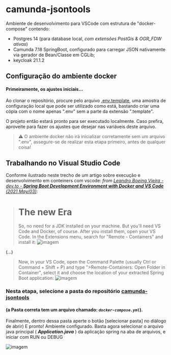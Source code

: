 # camunda-jsontools

Ambiente de desenvolvimento para VSCode com estrutura de "docker-compose" contendo:
  - Postgres 14 (para database local, *com extensões PostGis & OGR_FDW ativas*)
  - Camunda 7.18 SpringBoot, configurado para carregar JSON nativamente via gerador de Bean/Classe em CGLib;
  - keycloak 21.1.2

## Configuração do ambiente docker
#### Primeiramente, os ajustes iniciais...
Ao clonar o repositório, procure pelo arquivo [.env.template](https://github.com/whithil/camunda-jsontools/blob/main/.env.template), uma amostra de configuração local que pode ser utilizado como está, bastando
criar uma cópia com o nome apenas ".env" sem a parte da extensão ".template".

O projeto então estará pronto para ser executado localmente. Caso prefira, aproveite para fazer os ajustes que desejar nas variáveis deste arquivo.

> ⚠️
> O ambiente docker não irá inicializar corretamente sem um arquivo ".env", assegure-se de realizar esta etapa primeiro, antes de qualquer coisa!

## Trabalhando no Visual Studio Code
Conforme ilustrado neste trecho de um artigo sobre execução e desenvolvimento em conteiners com vscode:
*from [Leandro Boeing Vieira - dev.to - **Spring Boot Development Environment with Docker and VS Code** (2021 May/03)](https://dev.to/lepsistemas/spring-boot-development-environment-with-docker-and-vs-code-42mg)*:
> # The new Era
> So, no need for a JDK installed on your machine. But you'll need VS Code and Docker, of course. After you install them, open your VS Code. In the Extensions menu, search for "Remote - Containers" and install it:
> ![imagem](https://res.cloudinary.com/practicaldev/image/fetch/s--miSqN-1J--/c_limit%2Cf_auto%2Cfl_progressive%2Cq_auto%2Cw_880/https://dev-to-uploads.s3.amazonaws.com/uploads/articles/8mjrr7to0n7dmg4wu0ng.png)

(...)

> Now, in your VS Code, open the Command Palette (usually Ctrl or Command + Shift + P) and type ">Remote-Containers: Open Folder in Container", select it and choose the location of your extracted Spring Boot application:
> ![imagem](https://res.cloudinary.com/practicaldev/image/fetch/s--ttaPTAXJ--/c_limit%2Cf_auto%2Cfl_progressive%2Cq_auto%2Cw_880/https://dev-to-uploads.s3.amazonaws.com/uploads/articles/1a8cyi47weqo56oqijoa.png)

### Nesta etapa, selecione a pasta do repositório [camunda-jsontools](https://github.com/whithil/camunda-jsontools/)
#### (a Pasta correta tem um arquivo chamado: ***` docker-compose.yml `***).
Finalmente, dentro dessa pasta aperte o botão [selecionar pasta] no diálogo de abrir)
E pronto! Ambiente configurado. Basta agora selecionar o arquivo java principal ( ***Application.java*** ) da aplicação spring na aba de arquivos, e iniciar com RUN ou DEBUG

![imagem](https://res.cloudinary.com/practicaldev/image/fetch/s--KUa6UhlV--/c_limit%2Cf_auto%2Cfl_progressive%2Cq_auto%2Cw_880/https://dev-to-uploads.s3.amazonaws.com/uploads/articles/8r0ww7un8gkfykugrxgu.png)
